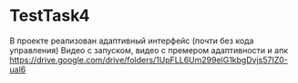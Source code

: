 # TestTask4

В проекте реализован адаптивный интерфейс (почти без кода управления)
Видео с запуском, видео с премером адаптивности и апк https://drive.google.com/drive/folders/1UpFLL6Um299elG1kbgDvjs57IZ0-ual6
